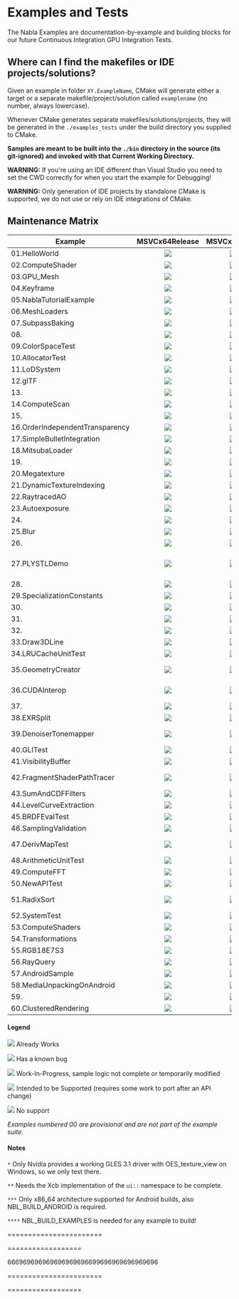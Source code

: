 # Examples and Tests

The Nabla Examples are documentation-by-example and building blocks for our future Continuous Integration GPU Integration Tests.

## Where can I find the makefiles or IDE projects/solutions?

Given an example in folder `XY.ExampleName`, CMake will generate either a target or a separate makefile/project/solution called `examplename` (no number, always lowercase).

Whenever CMake generates separate makefiles/solutions/projects, they will be generated in the `./examples_tests` under the build directory you supplied to CMake.

**Samples are meant to be built into the `./bin` directory in the source (its git-ignored) and invoked with that Current Working Directory.**

**WARNING:** If you're using an IDE different than Visual Studio you need to set the CWD correctly for when you start the example for Debugging!

**WARNING:** Only generation of IDE projects by standalone CMake is supported, we do not use or rely on IDE integrations of CMake.

## Maintenance Matrix

| Example                         |    MSVCx64Release    |    MSVCx64RWDI    |     MSVCx64Debug     |  Androidx86_64Release   |   Androidx86_64RWDI    |  Androidx86_64Debug   | Win32OpenGL | Win32OpenGLES* | Win32Vulkan | X11**OpenGL | X11**OpenGLES | X11**Vulkan | AndroidOpenGLES | AndroidVulkan |             RequiredCMakeOptions****              |
| ------------------------------- | :------------------: | :---------------: | :------------------: | :---------------------: | :--------------------: | :-------------------: | :---------: | :------------: | :---------: | :---------: | :-----------: | :---------: | :-------------: | :-----------: | :-----------------------------------------------: |
| 01.HelloWorld                   | ![][01_MSVC_Release] | ![][01_MSVC_RWDI] |  ![][01_MSVC_Debug]  | ![][01_Android_Release] |  ![][01_Android_RWDI]  | ![][01_Android_Debug] |   ![][Y]    |     ![][Y]     |   ![][Y]    |   ![][S]    |    ![][S]     |   ![][S]    |     ![][Y]      |    ![][S]     |                                                   |
| 02.ComputeShader                | ![][02_MSVC_Release] | ![][02_MSVC_RWDI] |  ![][02_MSVC_Debug]  | ![][02_Android_Release] |  ![][02_Android_RWDI]  | ![][02_Android_Debug] |   ![][Y]    |     ![][Y]     |   ![][Y]    |   ![][B]    |    ![][B]     |   ![][S]    |     ![][B]      |    ![][S]     |                                                   |
| 03.GPU_Mesh                     | ![][03_MSVC_Release] | ![][03_MSVC_RWDI] |  ![][03_MSVC_Debug]  | ![][03_Android_Release] |  ![][03_Android_RWDI]  | ![][03_Android_Debug] |   ![][W]    |     ![][W]     |   ![][W]    |   ![][W]    |    ![][W]     |   ![][W]    |     ![][W]      |    ![][W]     |                                                   |
| 04.Keyframe                     | ![][04_MSVC_Release] | ![][04_MSVC_RWDI] |  ![][04_MSVC_Debug]  | ![][04_Android_Release] |  ![][04_Android_RWDI]  | ![][04_Android_Debug] |   ![][S]    |     ![][S]     |   ![][S]    |   ![][S]    |    ![][S]     |   ![][S]    |     ![][S]      |    ![][S]     |                                                   |
| 05.NablaTutorialExample         | ![][05_MSVC_Release] | ![][05_MSVC_RWDI] |  ![][05_MSVC_Debug]  | ![][05_Android_Release] |  ![][05_Android_RWDI]  | ![][05_Android_Debug] |   ![][Y]    |     ![][Y]     |   ![][Y]    |   ![][S]    |    ![][S]     |   ![][S]    |     ![][S]      |    ![][S]     |                                                   |
| 06.MeshLoaders                  | ![][06_MSVC_Release] | ![][06_MSVC_RWDI] |  ![][06_MSVC_Debug]  | ![][06_Android_Release] |  ![][06_Android_RWDI]  | ![][06_Android_Debug] |   ![][Y]    |     ![][Y]     |   ![][Y]    |   ![][S]    |    ![][S]     |   ![][S]    |     ![][Y]      |    ![][Y]     |                                                   |
| 07.SubpassBaking                | ![][07_MSVC_Release] | ![][07_MSVC_RWDI] |  ![][07_MSVC_Debug]  | ![][07_Android_Release] |  ![][07_Android_RWDI]  | ![][07_Android_Debug] |   ![][Y]    |     ![][Y]     |   ![][Y]    |   ![][S]    |    ![][S]     |   ![][S]    |     ![][S]      |    ![][S]     |                                                   |
| 08.                             | ![][08_MSVC_Release] | ![][08_MSVC_RWDI] |  ![][08_MSVC_Debug]  | ![][08_Android_Release] |  ![][08_Android_RWDI]  | ![][08_Android_Debug] |   ![][NA]   |    ![][NA]     |   ![][NA]   |   ![][NA]   |    ![][NA]    |   ![][NA]   |     ![][NA]     |    ![][NA]    |                                                   |
| 09.ColorSpaceTest               | ![][09_MSVC_Release] | ![][09_MSVC_RWDI] |  ![][09_MSVC_Debug]  | ![][09_Android_Release] |  ![][09_Android_RWDI]  | ![][09_Android_Debug] |   ![][B]    |     ![][B]     |   ![][B]    |   ![][W]    |    ![][W]     |   ![][W]    |     ![][W]      |    ![][W]     |                                                   |
| 10.AllocatorTest                | ![][10_MSVC_Release] | ![][10_MSVC_RWDI] |  ![][10_MSVC_Debug]  | ![][10_Android_Release] |  ![][10_Android_RWDI]  | ![][10_Android_Debug] |   ![][Y]    |     ![][Y]     |   ![][Y]    |   ![][S]    |    ![][S]     |   ![][S]    |     ![][N]      |    ![][N]     |                                                   |
| 11.LoDSystem                    | ![][11_MSVC_Release] | ![][11_MSVC_RWDI] |  ![][11_MSVC_Debug]  | ![][11_Android_Release] |  ![][11_Android_RWDI]  | ![][11_Android_Debug] |   ![][Y]    |     ![][Y]     |   ![][B]    |   ![][S]    |    ![][N]     |   ![][S]    |     ![][N]      |    ![][S]     |                                                   |
| 12.glTF                         | ![][12_MSVC_Release] | ![][12_MSVC_RWDI] |  ![][12_MSVC_Debug]  | ![][12_Android_Release] |  ![][12_Android_RWDI]  | ![][12_Android_Debug] |   ![][W]    |     ![][N]     |   ![][W]    |   ![][W]    |    ![][N]     |   ![][W]    |     ![][N]      |    ![][W]     |             COMPILE_WITH_GLTF_LOADER              |
| 13.                             | ![][13_MSVC_Release] | ![][13_MSVC_RWDI] |  ![][13_MSVC_Debug]  | ![][13_Android_Release] |  ![][13_Android_RWDI]  | ![][13_Android_Debug] |   ![][NA]   |    ![][NA]     |   ![][NA]   |   ![][NA]   |    ![][NA]    |   ![][NA]   |     ![][NA]     |    ![][NA]    |                                                   |
| 14.ComputeScan                  | ![][14_MSVC_Release] | ![][14_MSVC_RWDI] |  ![][14_MSVC_Debug]  | ![][14_Android_Release] |  ![][14_Android_RWDI]  | ![][14_Android_Debug] |   ![][Y]    |     ![][Y]     |   ![][B]    |   ![][S]    |    ![][S]     |   ![][S]    |     ![][S]      |    ![][S]     |                                                   |
| 15.                             | ![][15_MSVC_Release] | ![][15_MSVC_RWDI] |  ![][15_MSVC_Debug]  | ![][15_Android_Release] |  ![][15_Android_RWDI]  | ![][15_Android_Debug] |   ![][NA]   |    ![][NA]     |   ![][NA]   |   ![][NA]   |    ![][NA]    |   ![][NA]   |     ![][NA]     |    ![][NA]    |                                                   |
| 16.OrderIndependentTransparency | ![][16_MSVC_Release] | ![][16_MSVC_RWDI] |  ![][16_MSVC_Debug]  | ![][16_Android_Release] |  ![][16_Android_RWDI]  | ![][16_Android_Debug] |   ![][B]    |     ![][B]     |   ![][B]    |   ![][S]    |    ![][S]     |   ![][S]    |     ![][S]      |    ![][S]     |                                                   |
| 17.SimpleBulletIntegration      | ![][17_MSVC_Release] | ![][17_MSVC_RWDI] |  ![][17_MSVC_Debug]  | ![][17_Android_Release] |  ![][17_Android_RWDI]  | ![][17_Android_Debug] |   ![][B]    |     ![][N]     |   ![][B]    |   ![][S]    |    ![][N]     |   ![][S]    |     ![][N]      |    ![][N]     |                   BUILD_BULLET                    |
| 18.MitsubaLoader                | ![][18_MSVC_Release] | ![][18_MSVC_RWDI] |  ![][18_MSVC_Debug]  | ![][18_Android_Release] |  ![][18_Android_RWDI]  | ![][18_Android_Debug] |   ![][S]    |     ![][N]     |   ![][S]    |   ![][S]    |    ![][N]     |   ![][S]    |     ![][N]      |    ![][N]     |               BUILD_MITSUBA_LOADER                |
| 19.                             | ![][19_MSVC_Release] | ![][19_MSVC_RWDI] |  ![][19_MSVC_Debug]  | ![][19_Android_Release] |  ![][19_Android_RWDI]  | ![][19_Android_Debug] |   ![][NA]   |    ![][NA]     |   ![][NA]   |   ![][NA]   |    ![][NA]    |   ![][NA]   |     ![][NA]     |    ![][NA]    |                                                   |
| 20.Megatexture                  | ![][20_MSVC_Release] | ![][20_MSVC_RWDI] |  ![][20_MSVC_Debug]  | ![][20_Android_Release] |  ![][20_Android_RWDI]  | ![][20_Android_Debug] |   ![][W]    |     ![][W]     |   ![][W]    |   ![][S]    |    ![][S]     |   ![][S]    |     ![][N]      |    ![][S]     |                                                   |
| 21.DynamicTextureIndexing       | ![][21_MSVC_Release] | ![][21_MSVC_RWDI] |  ![][21_MSVC_Debug]  | ![][21_Android_Release] |  ![][21_Android_RWDI]  | ![][21_Android_Debug] |   ![][B]    |     ![][B]     |   ![][B]    |   ![][S]    |    ![][N]     |   ![][S]    |     ![][N]      |    ![][S]     |                                                   |
| 22.RaytracedAO                  | ![][22_MSVC_Release] | ![][22_MSVC_RWDI] |  ![][22_MSVC_Debug]  | ![][22_Android_Release] |  ![][22_Android_RWDI]  | ![][22_Android_Debug] |   ![][N]    |     ![][N]     |   ![][W]    |   ![][N]    |    ![][N]     |   ![][W]    |     ![][N]      |    ![][N]     |               BUILD_MITSUBA_LOADER                |
| 23.Autoexposure                 | ![][23_MSVC_Release] | ![][23_MSVC_RWDI] |  ![][23_MSVC_Debug]  | ![][23_Android_Release] |  ![][23_Android_RWDI]  | ![][23_Android_Debug] |   ![][Y]    |     ![][Y]     |   ![][Y]    |   ![][S]    |    ![][S]     |   ![][S]    |     ![][N]      |    ![][S]     |                                                   |
| 24.                             | ![][24_MSVC_Release] | ![][24_MSVC_RWDI] |  ![][24_MSVC_Debug]  | ![][24_Android_Release] |  ![][24_Android_RWDI]  | ![][24_Android_Debug] |   ![][NA]   |    ![][NA]     |   ![][NA]   |   ![][NA]   |    ![][NA]    |   ![][NA]   |     ![][NA]     |    ![][NA]    |                                                   |
| 25.Blur                         | ![][25_MSVC_Release] | ![][25_MSVC_RWDI] |  ![][25_MSVC_Debug]  | ![][25_Android_Release] |  ![][25_Android_RWDI]  | ![][25_Android_Debug] |   ![][S]    |     ![][N]     |   ![][S]    |   ![][S]    |    ![][N]     |   ![][S]    |     ![][N]      |    ![][S]     |                                                   |
| 26.                             | ![][26_MSVC_Release] | ![][26_MSVC_RWDI] |  ![][26_MSVC_Debug]  | ![][26_Android_Release] |  ![][26_Android_RWDI]  | ![][26_Android_Debug] |   ![][NA]   |    ![][NA]     |   ![][NA]   |   ![][NA]   |    ![][NA]    |   ![][NA]   |     ![][NA]     |    ![][NA]    |                                                   |
| 27.PLYSTLDemo                   | ![][27_MSVC_Release] | ![][27_MSVC_RWDI] |  ![][27_MSVC_Debug]  | ![][27_Android_Release] |  ![][27_Android_RWDI]  | ![][27_Android_Debug] |   ![][Y]    |     ![][Y]     |   ![][B]    |   ![][S]    |    ![][S]     |   ![][S]    |     ![][N]      |    ![][N]     | COMPILE_WITH_STL_LOADER & COMPILE_WITH_PLY_LOADER |
| 28.                             | ![][28_MSVC_Release] | ![][28_MSVC_RWDI] |  ![][28_MSVC_Debug]  | ![][28_Android_Release] |  ![][28_Android_RWDI]  | ![][28_Android_Debug] |   ![][NA]   |    ![][NA]     |   ![][NA]   |   ![][NA]   |    ![][NA]    |   ![][NA]   |     ![][NA]     |    ![][NA]    |                                                   |
| 29.SpecializationConstants      | ![][29_MSVC_Release] | ![][29_MSVC_RWDI] |  ![][29_MSVC_Debug]  | ![][29_Android_Release] |  ![][29_Android_RWDI]  | ![][29_Android_Debug] |   ![][B]    |     ![][B]     |   ![][B]    |   ![][S]    |    ![][S]     |   ![][S]    |     ![][N]      |    ![][S]     |                                                   |
| 30.                             | ![][30_MSVC_Release] | ![][30_MSVC_RWDI] |  ![][30_MSVC_Debug]  | ![][30_Android_Release] |  ![][30_Android_RWDI]  | ![][30_Android_Debug] |   ![][NA]   |    ![][NA]     |   ![][NA]   |   ![][NA]   |    ![][NA]    |   ![][NA]   |     ![][NA]     |    ![][NA]    |                                                   |
| 31.                             | ![][31_MSVC_Release] | ![][31_MSVC_RWDI] |  ![][31_MSVC_Debug]  | ![][31_Android_Release] |  ![][31_Android_RWDI]  | ![][31_Android_Debug] |   ![][NA]   |    ![][NA]     |   ![][NA]   |   ![][NA]   |    ![][NA]    |   ![][NA]   |     ![][NA]     |    ![][NA]    |                                                   |
| 32.                             | ![][32_MSVC_Release] | ![][32_MSVC_RWDI] |  ![][32_MSVC_Debug]  | ![][32_Android_Release] |  ![][32_Android_RWDI]  | ![][32_Android_Debug] |   ![][NA]   |    ![][NA]     |   ![][NA]   |   ![][NA]   |    ![][NA]    |   ![][NA]   |     ![][NA]     |    ![][NA]    |                                                   |
| 33.Draw3DLine                   | ![][33_MSVC_Release] | ![][33_MSVC_RWDI] |  ![][33_MSVC_Debug]  | ![][33_Android_Release] |  ![][33_Android_RWDI]  | ![][33_Android_Debug] |   ![][Y]    |     ![][Y]     |   ![][Y]    |   ![][S]    |    ![][S]     |   ![][S]    |     ![][S]      |    ![][S]     |                                                   |
| 34.LRUCacheUnitTest             | ![][34_MSVC_Release] | ![][34_MSVC_RWDI] |  ![][34_MSVC_Debug]  | ![][34_Android_Release] |  ![][34_Android_RWDI]  | ![][34_Android_Debug] |   ![][Y]    |     ![][Y]     |   ![][Y]    |   ![][Y]    |    ![][Y]     |   ![][Y]    |     ![][N]      |    ![][N]     |                                                   |
| 35.GeometryCreator              | ![][35_MSVC_Release] | ![][35_MSVC_RWDI] | ![][3504_MSVC_Debug] | ![][35_Android_Release] |  ![][35_Android_RWDI]  | ![][35_Android_Debug] |   ![][Y]    |     ![][Y]     |   ![][Y]    |   ![][S]    |    ![][S]     |   ![][S]    |     ![][N]      |    ![][S]     |                                                   |
| 36.CUDAInterop                  | ![][36_MSVC_Release] | ![][36_MSVC_RWDI] | ![][3604_MSVC_Debug] | ![][36_Android_Release] |  ![][36_Android_RWDI]  | ![][36_Android_Debug] |   ![][N]    |     ![][N]     |   ![][W]    |   ![][N]    |    ![][N]     |   ![][W]    |     ![][N]      |    ![][N]     |                 COMPILE_WITH_CUDA                 |
| 37.                             | ![][37_MSVC_Release] | ![][37_MSVC_RWDI] |  ![][37_MSVC_Debug]  | ![][37_Android_Release] |  ![][37_Android_RWDI]  | ![][37_Android_Debug] |   ![][NA]   |    ![][NA]     |   ![][NA]   |   ![][NA]   |    ![][NA]    |   ![][NA]   |     ![][NA]     |    ![][NA]    |                                                   |
| 38.EXRSplit                     | ![][38_MSVC_Release] | ![][38_MSVC_RWDI] |  ![][38_MSVC_Debug]  | ![][38_Android_Release] |  ![][38_Android_RWDI]  | ![][38_Android_Debug] |   ![][S]    |     ![][S]     |   ![][S]    |   ![][S]    |    ![][S]     |   ![][S]    |     ![][N]      |    ![][N]     |                                                   |
| 39.DenoiserTonemapper           | ![][39_MSVC_Release] | ![][39_MSVC_RWDI] |  ![][39_MSVC_Debug]  | ![][39_Android_Release] |  ![][39_Android_RWDI]  | ![][39_Android_Debug] |   ![][N]    |     ![][N]     |   ![][W]    |   ![][N]    |    ![][N]     |   ![][W]    |     ![][N]      |    ![][N]     |      COMPILE_WITH_CUDA & COMPILE_WITH_OPTIX       |
| 40.GLITest                      | ![][40_MSVC_Release] | ![][40_MSVC_RWDI] |  ![][40_MSVC_Debug]  | ![][40_Android_Release] |  ![][40_Android_RWDI]  | ![][40_Android_Debug] |   ![][S]    |     ![][S]     |   ![][S]    |   ![][S]    |    ![][S]     |   ![][S]    |     ![][N]      |    ![][S]     |              COMPILE_WITH_GLI_LOADER              |
| 41.VisibilityBuffer             | ![][41_MSVC_Release] | ![][41_MSVC_RWDI] |  ![][41_MSVC_Debug]  | ![][41_Android_Release] |  ![][41_Android_RWDI]  | ![][41_Android_Debug] |   ![][S]    |     ![][S]     |   ![][S]    |   ![][S]    |    ![][S]     |   ![][S]    |     ![][N]      |    ![][N]     |                                                   |
| 42.FragmentShaderPathTracer     | ![][42_MSVC_Release] | ![][42_MSVC_RWDI] |  ![][42_MSVC_Debug]  | ![][42_Android_Release] | ![][4204_Android_RWDI] | ![][42_Android_Debug] |   ![][B]    |     ![][B]     |   ![][Y]    |   ![][S]    |    ![][S]     |   ![][S]    |     ![][S]      |    ![][S]     |                                                   |
| 43.SumAndCDFFilters             | ![][43_MSVC_Release] | ![][43_MSVC_RWDI] |  ![][43_MSVC_Debug]  | ![][43_Android_Release] |  ![][43_Android_RWDI]  | ![][43_Android_Debug] |   ![][Y]    |     ![][Y]     |   ![][Y]    |   ![][S]    |    ![][N]     |   ![][S]    |     ![][N]      |    ![][N]     |                                                   |
| 44.LevelCurveExtraction         | ![][44_MSVC_Release] | ![][44_MSVC_RWDI] |  ![][44_MSVC_Debug]  | ![][44_Android_Release] |  ![][44_Android_RWDI]  | ![][44_Android_Debug] |   ![][S]    |     ![][N]     |   ![][S]    |   ![][S]    |    ![][N]     |   ![][S]    |     ![][N]      |    ![][N]     |                                                   |
| 45.BRDFEvalTest                 | ![][45_MSVC_Release] | ![][45_MSVC_RWDI] |  ![][45_MSVC_Debug]  | ![][45_Android_Release] |  ![][45_Android_RWDI]  | ![][45_Android_Debug] |   ![][S]    |     ![][S]     |   ![][S]    |   ![][S]    |    ![][S]     |   ![][S]    |     ![][N]      |    ![][S]     |                                                   |
| 46.SamplingValidation           | ![][46_MSVC_Release] | ![][46_MSVC_RWDI] |  ![][46_MSVC_Debug]  | ![][46_Android_Release] |  ![][46_Android_RWDI]  | ![][46_Android_Debug] |   ![][S]    |     ![][S]     |   ![][S]    |   ![][S]    |    ![][S]     |   ![][S]    |     ![][N]      |    ![][S]     |                                                   |
| 47.DerivMapTest                 | ![][47_MSVC_Release] | ![][47_MSVC_RWDI] | ![][4704_MSVC_Debug] | ![][47_Android_Release] |  ![][47_Android_RWDI]  | ![][47_Android_Debug] |   ![][Y]    |     ![][Y]     |   ![][B]    |   ![][S]    |    ![][N]     |   ![][S]    |     ![][N]      |    ![][N]     |                                                   |
| 48.ArithmeticUnitTest           | ![][48_MSVC_Release] | ![][48_MSVC_RWDI] |  ![][48_MSVC_Debug]  | ![][48_Android_Release] |  ![][48_Android_RWDI]  | ![][48_Android_Debug] |   ![][Y]    |     ![][B]     |   ![][B]    |   ![][S]    |    ![][S]     |   ![][S]    |     ![][N]      |    ![][S]     |                                                   |
| 49.ComputeFFT                   | ![][49_MSVC_Release] | ![][49_MSVC_RWDI] |  ![][49_MSVC_Debug]  | ![][49_Android_Release] |  ![][49_Android_RWDI]  | ![][49_Android_Debug] |   ![][S]    |     ![][N]     |   ![][S]    |   ![][S]    |    ![][N]     |   ![][S]    |     ![][N]      |    ![][N]     |                                                   |
| 50.NewAPITest                   | ![][50_MSVC_Release] | ![][50_MSVC_RWDI] |  ![][50_MSVC_Debug]  | ![][50_Android_Release] |  ![][50_Android_RWDI]  | ![][50_Android_Debug] |   ![][W]    |     ![][W]     |   ![][W]    |   ![][W]    |    ![][W]     |   ![][W]    |     ![][W]      |    ![][W]     |                                                   |
| 51.RadixSort                    | ![][51_MSVC_Release] | ![][51_MSVC_RWDI] |  ![][51_MSVC_Debug]  | ![][51_Android_Release] | ![][5104_Android_RWDI] | ![][51_Android_Debug] |   ![][W]    |     ![][N]     |   ![][W]    |   ![][W]    |    ![][N]     |   ![][W]    |     ![][N]      |    ![][W]     |                                                   |
| 52.SystemTest                   | ![][52_MSVC_Release] | ![][52_MSVC_RWDI] |  ![][52_MSVC_Debug]  | ![][52_Android_Release] |  ![][52_Android_RWDI]  | ![][52_Android_Debug] |   ![][Y]    |     ![][Y]     |   ![][Y]    |   ![][S]    |    ![][S]     |   ![][S]    |     ![][S]      |    ![][S]     |                                                   |
| 53.ComputeShaders               | ![][53_MSVC_Release] | ![][53_MSVC_RWDI] |  ![][53_MSVC_Debug]  | ![][53_Android_Release] |  ![][53_Android_RWDI]  | ![][53_Android_Debug] |   ![][B]    |     ![][B]     |   ![][B]    |   ![][S]    |    ![][N]     |   ![][S]    |     ![][N]      |    ![][S]     |                                                   |
| 54.Transformations              | ![][54_MSVC_Release] | ![][54_MSVC_RWDI] |  ![][54_MSVC_Debug]  | ![][54_Android_Release] |  ![][54_Android_RWDI]  | ![][54_Android_Debug] |   ![][Y]    |     ![][Y]     |   ![][B]    |   ![][S]    |    ![][S]     |   ![][S]    |     ![][S]      |    ![][S]     |                                                   |
| 55.RGB18E7S3                    | ![][55_MSVC_Release] | ![][55_MSVC_RWDI] |  ![][55_MSVC_Debug]  | ![][55_Android_Release] |  ![][55_Android_RWDI]  | ![][55_Android_Debug] |   ![][Y]    |     ![][Y]     |   ![][Y]    |   ![][S]    |    ![][S]     |   ![][S]    |     ![][N]      |    ![][N]     |                                                   |
| 56.RayQuery                     | ![][56_MSVC_Release] | ![][56_MSVC_RWDI] |  ![][56_MSVC_Debug]  | ![][56_Android_Release] |  ![][56_Android_RWDI]  | ![][56_Android_Debug] |   ![][N]    |     ![][N]     |   ![][Y]    |   ![][N]    |    ![][N]     |   ![][S]    |     ![][N]      |    ![][S]     |                                                   |
| 57.AndroidSample                | ![][57_MSVC_Release] | ![][57_MSVC_RWDI] |  ![][57_MSVC_Debug]  | ![][57_Android_Release] |  ![][57_Android_RWDI]  | ![][57_Android_Debug] |   ![][N]    |     ![][N]     |   ![][N]    |   ![][N]    |    ![][N]     |   ![][N]    |     ![][S]      |    ![][S]     |                                                   |
| 58.MediaUnpackingOnAndroid      | ![][58_MSVC_Release] | ![][58_MSVC_RWDI] |  ![][58_MSVC_Debug]  | ![][58_Android_Release] |  ![][58_Android_RWDI]  | ![][58_Android_Debug] |   ![][N]    |     ![][N]     |   ![][N]    |   ![][N]    |    ![][N]     |   ![][N]    |     ![][Y]      |    ![][Y]     |                                                   |
| 59.                             | ![][59_MSVC_Release] | ![][59_MSVC_RWDI] |  ![][59_MSVC_Debug]  | ![][59_Android_Release] |  ![][59_Android_RWDI]  | ![][59_Android_Debug] |   ![][NA]   |    ![][NA]     |   ![][NA]   |   ![][NA]   |    ![][NA]    |   ![][NA]   |     ![][NA]     |    ![][NA]    |                                                   |
| 60.ClusteredRendering           | ![][60_MSVC_Release] | ![][60_MSVC_RWDI] |  ![][60_MSVC_Debug]  | ![][60_Android_Release] |  ![][60_Android_RWDI]  | ![][60_Android_Debug] |   ![][W]    |     ![][N]     |   ![][W]    |   ![][W]    |    ![][N]     |   ![][W]    |     ![][N]      |    ![][N]     |                                                   |

#### Legend

![][Y] Already Works

![][B] Has a known bug

![][W] Work-In-Progress, sample logic not complete or temporarily modified

![][S] Intended to be Supported (requires some work to port after an API change)

![][N] No support

_Examples numbered 00 are provisional and are not part of the example suite._

#### Notes

`*` Only Nvidia provides a working GLES 3.1 driver with OES_texture_view on Windows, so we only test there.

`**` Needs the Xcb implementation of the `ui::` namespace to be complete.

`***` Only x86_64 architecture supported for Android builds, also NBL_BUILD_ANDROID is required.

`****` NBL_BUILD_EXAMPLES is needed for any example to build!

[01_MSVC_Release]: https://ci.devsh.eu/buildStatus/icon?job=BuildExamples%2FDEVSH_CONFIGURATIONS%3DRelease%2CDEVSH_EXAMPLES%3Dhelloworld%2CDEVSH_NODES%3Dpredator15%2CDEVSH_OS%3DWindows
[02_MSVC_Release]: https://ci.devsh.eu/buildStatus/icon?job=BuildExamples%2FDEVSH_CONFIGURATIONS%3DRelease%2CDEVSH_EXAMPLES%3Dcomputeshader%2CDEVSH_NODES%3Dpredator15%2CDEVSH_OS%3DWindows
[03_MSVC_Release]: https://ci.devsh.eu/buildStatus/icon?job=BuildExamples%2FDEVSH_CONFIGURATIONS%3DRelease%2CDEVSH_EXAMPLES%3Dgpu_mesh%2CDEVSH_NODES%3Dpredator15%2CDEVSH_OS%3DWindows
[04_MSVC_Release]: https://ci.devsh.eu/buildStatus/icon?job=BuildExamples%2FDEVSH_CONFIGURATIONS%3DRelease%2CDEVSH_EXAMPLES%3Dkeyframe%2CDEVSH_NODES%3Dpredator15%2CDEVSH_OS%3DWindows
[05_MSVC_Release]: https://ci.devsh.eu/buildStatus/icon?job=BuildExamples%2FDEVSH_CONFIGURATIONS%3DRelease%2CDEVSH_EXAMPLES%3Dnablatutorialexample%2CDEVSH_NODES%3Dpredator15%2CDEVSH_OS%3DWindows
[06_MSVC_Release]: https://ci.devsh.eu/buildStatus/icon?job=BuildExamples%2FDEVSH_CONFIGURATIONS%3DRelease%2CDEVSH_EXAMPLES%3Dmeshloaders%2CDEVSH_NODES%3Dpredator15%2CDEVSH_OS%3DWindows
[07_MSVC_Release]: https://ci.devsh.eu/buildStatus/icon?job=BuildExamples%2FDEVSH_CONFIGURATIONS%3DRelease%2CDEVSH_EXAMPLES%3Dsubpassbaking%2CDEVSH_NODES%3Dpredator15%2CDEVSH_OS%3DWindows
[08_MSVC_Release]: https://img.shields.io/badge/free%20slot-n%2Fa-red
[09_MSVC_Release]: https://ci.devsh.eu/buildStatus/icon?job=BuildExamples%2FDEVSH_CONFIGURATIONS%3DRelease%2CDEVSH_EXAMPLES%3Dcolorspacetest%2CDEVSH_NODES%3Dpredator15%2CDEVSH_OS%3DWindows
[10_MSVC_Release]: https://ci.devsh.eu/buildStatus/icon?job=BuildExamples%2FDEVSH_CONFIGURATIONS%3DRelease%2CDEVSH_EXAMPLES%3Dallocatortest%2CDEVSH_NODES%3Dpredator15%2CDEVSH_OS%3DWindows
[11_MSVC_Release]: https://ci.devsh.eu/buildStatus/icon?job=BuildExamples%2FDEVSH_CONFIGURATIONS%3DRelease%2CDEVSH_EXAMPLES%3Dlodsystem%2CDEVSH_NODES%3Dpredator15%2CDEVSH_OS%3DWindows
[12_MSVC_Release]: https://ci.devsh.eu/buildStatus/icon?job=BuildExamples%2FDEVSH_CONFIGURATIONS%3DRelease%2CDEVSH_EXAMPLES%3Dgltf%2CDEVSH_NODES%3Dpredator15%2CDEVSH_OS%3DWindows
[13_MSVC_Release]: https://img.shields.io/badge/free%20slot-n%2Fa-red
[14_MSVC_Release]: https://ci.devsh.eu/buildStatus/icon?job=BuildExamples%2FDEVSH_CONFIGURATIONS%3DRelease%2CDEVSH_EXAMPLES%3Dcomputescan%2CDEVSH_NODES%3Dpredator15%2CDEVSH_OS%3DWindows
[15_MSVC_Release]: https://img.shields.io/badge/free%20slot-n%2Fa-red
[16_MSVC_Release]: https://ci.devsh.eu/buildStatus/icon?job=BuildExamples%2FDEVSH_CONFIGURATIONS%3DRelease%2CDEVSH_EXAMPLES%3Dorderindependenttransparency%2CDEVSH_NODES%3Dpredator15%2CDEVSH_OS%3DWindows
[17_MSVC_Release]: https://ci.devsh.eu/buildStatus/icon?job=BuildExamples%2FDEVSH_CONFIGURATIONS%3DRelease%2CDEVSH_EXAMPLES%3Dsimplebulletintegration%2CDEVSH_NODES%3Dpredator15%2CDEVSH_OS%3DWindows
[18_MSVC_Release]: https://ci.devsh.eu/buildStatus/icon?job=BuildExamples%2FDEVSH_CONFIGURATIONS%3DRelease%2CDEVSH_EXAMPLES%3Dmitsubaloader%2CDEVSH_NODES%3Dpredator15%2CDEVSH_OS%3DWindows
[19_MSVC_Release]: https://img.shields.io/badge/free%20slot-n%2Fa-red
[20_MSVC_Release]: https://ci.devsh.eu/buildStatus/icon?job=BuildExamples%2FDEVSH_CONFIGURATIONS%3DRelease%2CDEVSH_EXAMPLES%3Dmegatexture%2CDEVSH_NODES%3Dpredator15%2CDEVSH_OS%3DWindows
[21_MSVC_Release]: https://ci.devsh.eu/buildStatus/icon?job=BuildExamples%2FDEVSH_CONFIGURATIONS%3DRelease%2CDEVSH_EXAMPLES%3Ddynamictextureindexing%2CDEVSH_NODES%3Dpredator15%2CDEVSH_OS%3DWindows
[22_MSVC_Release]: https://ci.devsh.eu/buildStatus/icon?job=BuildExamples%2FDEVSH_CONFIGURATIONS%3DRelease%2CDEVSH_EXAMPLES%3Draytracedao%2CDEVSH_NODES%3Dpredator15%2CDEVSH_OS%3DWindows
[23_MSVC_Release]: https://ci.devsh.eu/buildStatus/icon?job=BuildExamples%2FDEVSH_CONFIGURATIONS%3DRelease%2CDEVSH_EXAMPLES%3Dautoexposure%2CDEVSH_NODES%3Dpredator15%2CDEVSH_OS%3DWindows
[24_MSVC_Release]: https://img.shields.io/badge/free%20slot-n%2Fa-red
[25_MSVC_Release]: https://ci.devsh.eu/buildStatus/icon?job=BuildExamples%2FDEVSH_CONFIGURATIONS%3DRelease%2CDEVSH_EXAMPLES%3Dblur%2CDEVSH_NODES%3Dpredator15%2CDEVSH_OS%3DWindows
[26_MSVC_Release]: https://img.shields.io/badge/free%20slot-n%2Fa-red
[27_MSVC_Release]: https://ci.devsh.eu/buildStatus/icon?job=BuildExamples%2FDEVSH_CONFIGURATIONS%3DRelease%2CDEVSH_EXAMPLES%3Dplystldemo%2CDEVSH_NODES%3Dpredator15%2CDEVSH_OS%3DWindows
[28_MSVC_Release]: https://img.shields.io/badge/free%20slot-n%2Fa-red
[29_MSVC_Release]: https://ci.devsh.eu/buildStatus/icon?job=BuildExamples%2FDEVSH_CONFIGURATIONS%3DRelease%2CDEVSH_EXAMPLES%3Dplystldemo%2CDEVSH_NODES%3Dpredator15%2CDEVSH_OS%3DWindows
[30_MSVC_Release]: https://img.shields.io/badge/free%20slot-n%2Fa-red
[31_MSVC_Release]: https://img.shields.io/badge/free%20slot-n%2Fa-red
[32_MSVC_Release]: https://img.shields.io/badge/free%20slot-n%2Fa-red
[33_MSVC_Release]: https://ci.devsh.eu/buildStatus/icon?job=BuildExamples%2FDEVSH_CONFIGURATIONS%3DRelease%2CDEVSH_EXAMPLES%3Ddraw3dline%2CDEVSH_NODES%3Dpredator15%2CDEVSH_OS%3DWindows
[34_MSVC_Release]: https://ci.devsh.eu/buildStatus/icon?job=BuildExamples%2FDEVSH_CONFIGURATIONS%3DRelease%2CDEVSH_EXAMPLES%3Dlrucacheunittest%2CDEVSH_NODES%3Dpredator15%2CDEVSH_OS%3DWindows
[35_MSVC_Release]: https://ci.devsh.eu/buildStatus/icon?job=BuildExamples%2FDEVSH_CONFIGURATIONS%3DRelease%2CDEVSH_EXAMPLES%3Dgeometrycreator%2CDEVSH_NODES%3Dpredator15%2CDEVSH_OS%3DWindows
[36_MSVC_Release]: https://ci.devsh.eu/buildStatus/icon?job=BuildExamples%2FDEVSH_CONFIGURATIONS%3DRelease%2CDEVSH_EXAMPLES%3Dcudainterop%2CDEVSH_NODES%3Dpredator15%2CDEVSH_OS%3DWindows
[37_MSVC_Release]: https://img.shields.io/badge/free%20slot-n%2Fa-red
[38_MSVC_Release]: https://ci.devsh.eu/buildStatus/icon?job=BuildExamples%2FDEVSH_CONFIGURATIONS%3DRelease%2CDEVSH_EXAMPLES%3Dexrsplit%2CDEVSH_NODES%3Dpredator15%2CDEVSH_OS%3DWindows
[39_MSVC_Release]: https://ci.devsh.eu/buildStatus/icon?job=BuildExamples%2FDEVSH_CONFIGURATIONS%3DRelease%2CDEVSH_EXAMPLES%3Ddenoisertonemapper%2CDEVSH_NODES%3Dpredator15%2CDEVSH_OS%3DWindows
[40_MSVC_Release]: https://ci.devsh.eu/buildStatus/icon?job=BuildExamples%2FDEVSH_CONFIGURATIONS%3DRelease%2CDEVSH_EXAMPLES%3Dglitest%2CDEVSH_NODES%3Dpredator15%2CDEVSH_OS%3DWindows
[41_MSVC_Release]: https://ci.devsh.eu/buildStatus/icon?job=BuildExamples%2FDEVSH_CONFIGURATIONS%3DRelease%2CDEVSH_EXAMPLES%3Dvisibilitybuffer%2CDEVSH_NODES%3Dpredator15%2CDEVSH_OS%3DWindows
[42_MSVC_Release]: https://ci.devsh.eu/buildStatus/icon?job=BuildExamples%2FDEVSH_CONFIGURATIONS%3DRelease%2CDEVSH_EXAMPLES%3Dfragmentshaderpathtracer%2CDEVSH_NODES%3Dpredator15%2CDEVSH_OS%3DWindows
[43_MSVC_Release]: https://ci.devsh.eu/buildStatus/icon?job=BuildExamples%2FDEVSH_CONFIGURATIONS%3DRelease%2CDEVSH_EXAMPLES%3Dsumandcdffilters%2CDEVSH_NODES%3Dpredator15%2CDEVSH_OS%3DWindows
[44_MSVC_Release]: https://ci.devsh.eu/buildStatus/icon?job=BuildExamples%2FDEVSH_CONFIGURATIONS%3DRelease%2CDEVSH_EXAMPLES%3Dlevelcurveextraction%2CDEVSH_NODES%3Dpredator15%2CDEVSH_OS%3DWindows
[45_MSVC_Release]: https://ci.devsh.eu/buildStatus/icon?job=BuildExamples%2FDEVSH_CONFIGURATIONS%3DRelease%2CDEVSH_EXAMPLES%3Dbrdfevaltest%2CDEVSH_NODES%3Dpredator15%2CDEVSH_OS%3DWindows
[46_MSVC_Release]: https://ci.devsh.eu/buildStatus/icon?job=BuildExamples%2FDEVSH_CONFIGURATIONS%3DRelease%2CDEVSH_EXAMPLES%3Dsamplingvalidation%2CDEVSH_NODES%3Dpredator15%2CDEVSH_OS%3DWindows
[47_MSVC_Release]: https://ci.devsh.eu/buildStatus/icon?job=BuildExamples%2FDEVSH_CONFIGURATIONS%3DRelease%2CDEVSH_EXAMPLES%3Dderivmaptest%2CDEVSH_NODES%3Dpredator15%2CDEVSH_OS%3DWindows
[48_MSVC_Release]: https://ci.devsh.eu/buildStatus/icon?job=BuildExamples%2FDEVSH_CONFIGURATIONS%3DRelease%2CDEVSH_EXAMPLES%3Darithmeticunittest%2CDEVSH_NODES%3Dpredator15%2CDEVSH_OS%3DWindows
[49_MSVC_Release]: https://ci.devsh.eu/buildStatus/icon?job=BuildExamples%2FDEVSH_CONFIGURATIONS%3DRelease%2CDEVSH_EXAMPLES%3Dcomputefft%2CDEVSH_NODES%3Dpredator15%2CDEVSH_OS%3DWindows
[50_MSVC_Release]: https://ci.devsh.eu/buildStatus/icon?job=BuildExamples%2FDEVSH_CONFIGURATIONS%3DRelease%2CDEVSH_EXAMPLES%3Dnewapitest%2CDEVSH_NODES%3Dpredator15%2CDEVSH_OS%3DWindows
[51_MSVC_Release]: https://ci.devsh.eu/buildStatus/icon?job=BuildExamples%2FDEVSH_CONFIGURATIONS%3DRelease%2CDEVSH_EXAMPLES%3Dradixsort%2CDEVSH_NODES%3Dpredator15%2CDEVSH_OS%3DWindows
[52_MSVC_Release]: https://ci.devsh.eu/buildStatus/icon?job=BuildExamples%2FDEVSH_CONFIGURATIONS%3DRelease%2CDEVSH_EXAMPLES%3Dsystemtest%2CDEVSH_NODES%3Dpredator15%2CDEVSH_OS%3DWindows
[53_MSVC_Release]: https://ci.devsh.eu/buildStatus/icon?job=BuildExamples%2FDEVSH_CONFIGURATIONS%3DRelease%2CDEVSH_EXAMPLES%3Dcomputeshaders%2CDEVSH_NODES%3Dpredator15%2CDEVSH_OS%3DWindows
[54_MSVC_Release]: https://ci.devsh.eu/buildStatus/icon?job=BuildExamples%2FDEVSH_CONFIGURATIONS%3DRelease%2CDEVSH_EXAMPLES%3Dtransformations%2CDEVSH_NODES%3Dpredator15%2CDEVSH_OS%3DWindows
[55_MSVC_Release]: https://ci.devsh.eu/buildStatus/icon?job=BuildExamples%2FDEVSH_CONFIGURATIONS%3DRelease%2CDEVSH_EXAMPLES%3Drgb18e7s3%2CDEVSH_NODES%3Dpredator15%2CDEVSH_OS%3DWindows
[56_MSVC_Release]: https://ci.devsh.eu/buildStatus/icon?job=BuildExamples%2FDEVSH_CONFIGURATIONS%3DRelease%2CDEVSH_EXAMPLES%3Drayquery%2CDEVSH_NODES%3Dpredator15%2CDEVSH_OS%3DWindows
[57_MSVC_Release]: https://ci.devsh.eu/buildStatus/icon?job=BuildExamples%2FDEVSH_CONFIGURATIONS%3DRelease%2CDEVSH_EXAMPLES%3Dandroidsample%2CDEVSH_NODES%3Dpredator15%2CDEVSH_OS%3DWindows
[58_MSVC_Release]: https://ci.devsh.eu/buildStatus/icon?job=BuildExamples%2FDEVSH_CONFIGURATIONS%3DRelease%2CDEVSH_EXAMPLES%3Dmediaunpackingonandroid%2CDEVSH_NODES%3Dpredator15%2CDEVSH_OS%3DWindows
[59_MSVC_Release]: https://img.shields.io/badge/free%20slot-n%2Fa-red
[60_MSVC_Release]: https://ci.devsh.eu/buildStatus/icon?job=BuildExamples%2FDEVSH_CONFIGURATIONS%3DRelease%2CDEVSH_EXAMPLES%3Dclusteredrendering%2CDEVSH_NODES%3Dpredator15%2CDEVSH_OS%3DWindows



=======================



[01_MSVC_RWDI]: https://ci.devsh.eu/buildStatus/icon?job=BuildExamples%2FDEVSH_CONFIGURATIONS%3DRelWithDebInfo%2CDEVSH_EXAMPLES%3Dhelloworld%2CDEVSH_NODES%3Dpredator15%2CDEVSH_OS%3DWindows
[02_MSVC_RWDI]: https://ci.devsh.eu/buildStatus/icon?job=BuildExamples%2FDEVSH_CONFIGURATIONS%3DRelWithDebInfo%2CDEVSH_EXAMPLES%3Dcomputeshader%2CDEVSH_NODES%3Dpredator15%2CDEVSH_OS%3DWindows
[03_MSVC_RWDI]: https://ci.devsh.eu/buildStatus/icon?job=BuildExamples%2FDEVSH_CONFIGURATIONS%3DRelWithDebInfo%2CDEVSH_EXAMPLES%3Dgpu_mesh%2CDEVSH_NODES%3Dpredator15%2CDEVSH_OS%3DWindows
[04_MSVC_RWDI]: https://ci.devsh.eu/buildStatus/icon?job=BuildExamples%2FDEVSH_CONFIGURATIONS%3DRelWithDebInfo%2CDEVSH_EXAMPLES%3Dkeyframe%2CDEVSH_NODES%3Dpredator15%2CDEVSH_OS%3DWindows
[05_MSVC_RWDI]: https://ci.devsh.eu/buildStatus/icon?job=BuildExamples%2FDEVSH_CONFIGURATIONS%3DRelWithDebInfo%2CDEVSH_EXAMPLES%3Dnablatutorialexample%2CDEVSH_NODES%3Dpredator15%2CDEVSH_OS%3DWindows
[06_MSVC_RWDI]: https://ci.devsh.eu/buildStatus/icon?job=BuildExamples%2FDEVSH_CONFIGURATIONS%3DRelWithDebInfo%2CDEVSH_EXAMPLES%3Dmeshloaders%2CDEVSH_NODES%3Dpredator15%2CDEVSH_OS%3DWindows
[07_MSVC_RWDI]: https://ci.devsh.eu/buildStatus/icon?job=BuildExamples%2FDEVSH_CONFIGURATIONS%3DRelWithDebInfo%2CDEVSH_EXAMPLES%3Dsubpassbaking%2CDEVSH_NODES%3Dpredator15%2CDEVSH_OS%3DWindows
[08_MSVC_RWDI]: https://img.shields.io/badge/free%20slot-n%2Fa-red
[09_MSVC_RWDI]: https://ci.devsh.eu/buildStatus/icon?job=BuildExamples%2FDEVSH_CONFIGURATIONS%3DRelWithDebInfo%2CDEVSH_EXAMPLES%3Dcolorspacetest%2CDEVSH_NODES%3Dpredator15%2CDEVSH_OS%3DWindows
[10_MSVC_RWDI]: https://ci.devsh.eu/buildStatus/icon?job=BuildExamples%2FDEVSH_CONFIGURATIONS%3DRelWithDebInfo%2CDEVSH_EXAMPLES%3Dallocatortest%2CDEVSH_NODES%3Dpredator15%2CDEVSH_OS%3DWindows
[11_MSVC_RWDI]: https://ci.devsh.eu/buildStatus/icon?job=BuildExamples%2FDEVSH_CONFIGURATIONS%3DRelWithDebInfo%2CDEVSH_EXAMPLES%3Dlodsystem%2CDEVSH_NODES%3Dpredator15%2CDEVSH_OS%3DWindows
[12_MSVC_RWDI]: https://ci.devsh.eu/buildStatus/icon?job=BuildExamples%2FDEVSH_CONFIGURATIONS%3DRelWithDebInfo%2CDEVSH_EXAMPLES%3Dgltf%2CDEVSH_NODES%3Dpredator15%2CDEVSH_OS%3DWindows
[13_MSVC_RWDI]: https://img.shields.io/badge/free%20slot-n%2Fa-red
[14_MSVC_RWDI]: https://ci.devsh.eu/buildStatus/icon?job=BuildExamples%2FDEVSH_CONFIGURATIONS%3DRelWithDebInfo%2CDEVSH_EXAMPLES%3Dcomputescan%2CDEVSH_NODES%3Dpredator15%2CDEVSH_OS%3DWindows
[15_MSVC_RWDI]: https://img.shields.io/badge/free%20slot-n%2Fa-red
[16_MSVC_RWDI]: https://ci.devsh.eu/buildStatus/icon?job=BuildExamples%2FDEVSH_CONFIGURATIONS%3DRelWithDebInfo%2CDEVSH_EXAMPLES%3Dorderindependenttransparency%2CDEVSH_NODES%3Dpredator15%2CDEVSH_OS%3DWindows
[17_MSVC_RWDI]: https://ci.devsh.eu/buildStatus/icon?job=BuildExamples%2FDEVSH_CONFIGURATIONS%3DRelWithDebInfo%2CDEVSH_EXAMPLES%3Dsimplebulletintegration%2CDEVSH_NODES%3Dpredator15%2CDEVSH_OS%3DWindows
[18_MSVC_RWDI]: https://ci.devsh.eu/buildStatus/icon?job=BuildExamples%2FDEVSH_CONFIGURATIONS%3DRelWithDebInfo%2CDEVSH_EXAMPLES%3Dmitsubaloader%2CDEVSH_NODES%3Dpredator15%2CDEVSH_OS%3DWindows
[19_MSVC_RWDI]: https://img.shields.io/badge/free%20slot-n%2Fa-red
[20_MSVC_RWDI]: https://ci.devsh.eu/buildStatus/icon?job=BuildExamples%2FDEVSH_CONFIGURATIONS%3DRelWithDebInfo%2CDEVSH_EXAMPLES%3Dmegatexture%2CDEVSH_NODES%3Dpredator15%2CDEVSH_OS%3DWindows
[21_MSVC_RWDI]: https://ci.devsh.eu/buildStatus/icon?job=BuildExamples%2FDEVSH_CONFIGURATIONS%3DRelWithDebInfo%2CDEVSH_EXAMPLES%3Ddynamictextureindexing%2CDEVSH_NODES%3Dpredator15%2CDEVSH_OS%3DWindows
[22_MSVC_RWDI]: https://ci.devsh.eu/buildStatus/icon?job=BuildExamples%2FDEVSH_CONFIGURATIONS%3DRelWithDebInfo%2CDEVSH_EXAMPLES%3Draytracedao%2CDEVSH_NODES%3Dpredator15%2CDEVSH_OS%3DWindows
[23_MSVC_RWDI]: https://ci.devsh.eu/buildStatus/icon?job=BuildExamples%2FDEVSH_CONFIGURATIONS%3DRelWithDebInfo%2CDEVSH_EXAMPLES%3Dautoexposure%2CDEVSH_NODES%3Dpredator15%2CDEVSH_OS%3DWindows
[24_MSVC_RWDI]: https://img.shields.io/badge/free%20slot-n%2Fa-red
[25_MSVC_RWDI]: https://ci.devsh.eu/buildStatus/icon?job=BuildExamples%2FDEVSH_CONFIGURATIONS%3DRelWithDebInfo%2CDEVSH_EXAMPLES%3Dblur%2CDEVSH_NODES%3Dpredator15%2CDEVSH_OS%3DWindows
[26_MSVC_RWDI]: https://img.shields.io/badge/free%20slot-n%2Fa-red
[27_MSVC_RWDI]: https://ci.devsh.eu/buildStatus/icon?job=BuildExamples%2FDEVSH_CONFIGURATIONS%3DRelWithDebInfo%2CDEVSH_EXAMPLES%3Dplystldemo%2CDEVSH_NODES%3Dpredator15%2CDEVSH_OS%3DWindows
[28_MSVC_RWDI]: https://img.shields.io/badge/free%20slot-n%2Fa-red
[29_MSVC_RWDI]: https://ci.devsh.eu/buildStatus/icon?job=BuildExamples%2FDEVSH_CONFIGURATIONS%3DRelWithDebInfo%2CDEVSH_EXAMPLES%3Dspecializationconstants%2CDEVSH_NODES%3Dpredator15%2CDEVSH_OS%3DWindows
[30_MSVC_RWDI]: https://img.shields.io/badge/free%20slot-n%2Fa-red
[31_MSVC_RWDI]: https://img.shields.io/badge/free%20slot-n%2Fa-red
[32_MSVC_RWDI]: https://img.shields.io/badge/free%20slot-n%2Fa-red
[33_MSVC_RWDI]: https://ci.devsh.eu/buildStatus/icon?job=BuildExamples%2FDEVSH_CONFIGURATIONS%3DRelWithDebInfo%2CDEVSH_EXAMPLES%3Ddraw3dline%2CDEVSH_NODES%3Dpredator15%2CDEVSH_OS%3DWindows
[34_MSVC_RWDI]: https://ci.devsh.eu/buildStatus/icon?job=BuildExamples%2FDEVSH_CONFIGURATIONS%3DRelWithDebInfo%2CDEVSH_EXAMPLES%3Dlrucacheunittest%2CDEVSH_NODES%3Dpredator15%2CDEVSH_OS%3DWindows
[35_MSVC_RWDI]: https://ci.devsh.eu/buildStatus/icon?job=BuildExamples%2FDEVSH_CONFIGURATIONS%3DRelWithDebInfo%2CDEVSH_EXAMPLES%3Dgeometrycreator%2CDEVSH_NODES%3Dpredator15%2CDEVSH_OS%3DWindows
[36_MSVC_RWDI]: https://ci.devsh.eu/buildStatus/icon?job=BuildExamples%2FDEVSH_CONFIGURATIONS%3DRelWithDebInfo%2CDEVSH_EXAMPLES%3Dcudainterop%2CDEVSH_NODES%3Dpredator15%2CDEVSH_OS%3DWindows
[37_MSVC_RWDI]: https://img.shields.io/badge/free%20slot-n%2Fa-red
[38_MSVC_RWDI]: https://ci.devsh.eu/buildStatus/icon?job=BuildExamples%2FDEVSH_CONFIGURATIONS%3DRelWithDebInfo%2CDEVSH_EXAMPLES%3Dexrsplit%2CDEVSH_NODES%3Dpredator15%2CDEVSH_OS%3DWindows
[39_MSVC_RWDI]: https://ci.devsh.eu/buildStatus/icon?job=BuildExamples%2FDEVSH_CONFIGURATIONS%3DRelWithDebInfo%2CDEVSH_EXAMPLES%3Ddenoisertonemapper%2CDEVSH_NODES%3Dpredator15%2CDEVSH_OS%3DWindows
[40_MSVC_RWDI]: https://ci.devsh.eu/buildStatus/icon?job=BuildExamples%2FDEVSH_CONFIGURATIONS%3DRelWithDebInfo%2CDEVSH_EXAMPLES%3Dglitest%2CDEVSH_NODES%3Dpredator15%2CDEVSH_OS%3DWindows
[41_MSVC_RWDI]: https://ci.devsh.eu/buildStatus/icon?job=BuildExamples%2FDEVSH_CONFIGURATIONS%3DRelWithDebInfo%2CDEVSH_EXAMPLES%3Dvisibilitybuffer%2CDEVSH_NODES%3Dpredator15%2CDEVSH_OS%3DWindows
[42_MSVC_RWDI]: https://ci.devsh.eu/buildStatus/icon?job=BuildExamples%2FDEVSH_CONFIGURATIONS%3DRelWithDebInfo%2CDEVSH_EXAMPLES%3Dfragmentshaderpathtracer%2CDEVSH_NODES%3Dpredator15%2CDEVSH_OS%3DWindows
[43_MSVC_RWDI]: https://ci.devsh.eu/buildStatus/icon?job=BuildExamples%2FDEVSH_CONFIGURATIONS%3DRelWithDebInfo%2CDEVSH_EXAMPLES%3Dsumandcdffilters%2CDEVSH_NODES%3Dpredator15%2CDEVSH_OS%3DWindows
[44_MSVC_RWDI]: https://ci.devsh.eu/buildStatus/icon?job=BuildExamples%2FDEVSH_CONFIGURATIONS%3DRelWithDebInfo%2CDEVSH_EXAMPLES%3Dlevelcurveextraction%2CDEVSH_NODES%3Dpredator15%2CDEVSH_OS%3DWindows
[45_MSVC_RWDI]: https://ci.devsh.eu/buildStatus/icon?job=BuildExamples%2FDEVSH_CONFIGURATIONS%3DRelWithDebInfo%2CDEVSH_EXAMPLES%3Dbrdfevaltest%2CDEVSH_NODES%3Dpredator15%2CDEVSH_OS%3DWindows
[46_MSVC_RWDI]: https://ci.devsh.eu/buildStatus/icon?job=BuildExamples%2FDEVSH_CONFIGURATIONS%3DRelWithDebInfo%2CDEVSH_EXAMPLES%3Dsamplingvalidation%2CDEVSH_NODES%3Dpredator15%2CDEVSH_OS%3DWindows
[47_MSVC_RWDI]: https://ci.devsh.eu/buildStatus/icon?job=BuildExamples%2FDEVSH_CONFIGURATIONS%3DRelWithDebInfo%2CDEVSH_EXAMPLES%3Dderivmaptest%2CDEVSH_NODES%3Dpredator15%2CDEVSH_OS%3DWindows
[48_MSVC_RWDI]: https://ci.devsh.eu/buildStatus/icon?job=BuildExamples%2FDEVSH_CONFIGURATIONS%3DRelWithDebInfo%2CDEVSH_EXAMPLES%3Darithmeticunittest%2CDEVSH_NODES%3Dpredator15%2CDEVSH_OS%3DWindows
[49_MSVC_RWDI]: https://ci.devsh.eu/buildStatus/icon?job=BuildExamples%2FDEVSH_CONFIGURATIONS%3DRelWithDebInfo%2CDEVSH_EXAMPLES%3Dcomputefft%2CDEVSH_NODES%3Dpredator15%2CDEVSH_OS%3DWindows
[50_MSVC_RWDI]: https://ci.devsh.eu/buildStatus/icon?job=BuildExamples%2FDEVSH_CONFIGURATIONS%3DRelWithDebInfo%2CDEVSH_EXAMPLES%3Dnewapitest%2CDEVSH_NODES%3Dpredator15%2CDEVSH_OS%3DWindows
[51_MSVC_RWDI]: https://ci.devsh.eu/buildStatus/icon?job=BuildExamples%2FDEVSH_CONFIGURATIONS%3DRelWithDebInfo%2CDEVSH_EXAMPLES%3Dradixsort%2CDEVSH_NODES%3Dpredator15%2CDEVSH_OS%3DWindows
[52_MSVC_RWDI]: https://ci.devsh.eu/buildStatus/icon?job=BuildExamples%2FDEVSH_CONFIGURATIONS%3DRelWithDebInfo%2CDEVSH_EXAMPLES%3Dsystemtest%2CDEVSH_NODES%3Dpredator15%2CDEVSH_OS%3DWindows
[53_MSVC_RWDI]: https://ci.devsh.eu/buildStatus/icon?job=BuildExamples%2FDEVSH_CONFIGURATIONS%3DRelWithDebInfo%2CDEVSH_EXAMPLES%3Dcomputeshaders%2CDEVSH_NODES%3Dpredator15%2CDEVSH_OS%3DWindows
[54_MSVC_RWDI]: https://ci.devsh.eu/buildStatus/icon?job=BuildExamples%2FDEVSH_CONFIGURATIONS%3DRelWithDebInfo%2CDEVSH_EXAMPLES%3Dtransformations%2CDEVSH_NODES%3Dpredator15%2CDEVSH_OS%3DWindows
[55_MSVC_RWDI]: https://ci.devsh.eu/buildStatus/icon?job=BuildExamples%2FDEVSH_CONFIGURATIONS%3DRelWithDebInfo%2CDEVSH_EXAMPLES%3Drgb18e7s3%2CDEVSH_NODES%3Dpredator15%2CDEVSH_OS%3DWindows
[56_MSVC_RWDI]: https://ci.devsh.eu/buildStatus/icon?job=BuildExamples%2FDEVSH_CONFIGURATIONS%3DRelWithDebInfo%2CDEVSH_EXAMPLES%3Drayquery%2CDEVSH_NODES%3Dpredator15%2CDEVSH_OS%3DWindows
[57_MSVC_RWDI]: https://ci.devsh.eu/buildStatus/icon?job=BuildExamples%2FDEVSH_CONFIGURATIONS%3DRelWithDebInfo%2CDEVSH_EXAMPLES%3Dandroidsample%2CDEVSH_NODES%3Dpredator15%2CDEVSH_OS%3DWindows
[58_MSVC_RWDI]: https://ci.devsh.eu/buildStatus/icon?job=BuildExamples%2FDEVSH_CONFIGURATIONS%3DRelWithDebInfo%2CDEVSH_EXAMPLES%3Dmediaunpackingonandroid%2CDEVSH_NODES%3Dpredator15%2CDEVSH_OS%3DWindows
[59_MSVC_RWDI]: https://img.shields.io/badge/free%20slot-n%2Fa-red
[60_MSVC_RWDI]: https://ci.devsh.eu/buildStatus/icon?job=BuildExamples%2FDEVSH_CONFIGURATIONS%3DRelWithDebInfo%2CDEVSH_EXAMPLES%3Dclusteredrendering%2CDEVSH_NODES%3Dpredator15%2CDEVSH_OS%3DWindows



==================



[01_MSVC_Debug]: t
[02_MSVC_Debug]: t
[03_MSVC_Debug]: t
[04_MSVC_Debug]: t
[05_MSVC_Debug]: t
[06_MSVC_Debug]: t
[07_MSVC_Debug]: t
[08_MSVC_Debug]: https://img.shields.io/badge/free%20slot-n%2Fa-red
[09_MSVC_Debug]: t
[10_MSVC_Debug]: t
[11_MSVC_Debug]: t
[12_MSVC_Debug]: t
[13_MSVC_Debug]: https://img.shields.io/badge/free%20slot-n%2Fa-red
[14_MSVC_Debug]: t
[15_MSVC_Debug]: https://img.shields.io/badge/free%20slot-n%2Fa-red
[16_MSVC_Debug]: t
[17_MSVC_Debug]: t
[18_MSVC_Debug]: t
[19_MSVC_Debug]: https://img.shields.io/badge/free%20slot-n%2Fa-red
[20_MSVC_Debug]: t
[21_MSVC_Debug]: t
[22_MSVC_Debug]: t
[23_MSVC_Debug]: t
[24_MSVC_Debug]: https://img.shields.io/badge/free%20slot-n%2Fa-red
[25_MSVC_Debug]: t
[26_MSVC_Debug]: https://img.shields.io/badge/free%20slot-n%2Fa-red
[27_MSVC_Debug]: t
[28_MSVC_Debug]: https://img.shields.io/badge/free%20slot-n%2Fa-red
[29_MSVC_Debug]: t
[30_MSVC_Debug]: https://img.shields.io/badge/free%20slot-n%2Fa-red
[31_MSVC_Debug]: https://img.shields.io/badge/free%20slot-n%2Fa-red
[32_MSVC_Debug]: https://img.shields.io/badge/free%20slot-n%2Fa-red
[33_MSVC_Debug]: t
[34_MSVC_Debug]: t
[35_MSVC_Debug]: t
[36_MSVC_Debug]: t
[37_MSVC_Debug]: https://img.shields.io/badge/free%20slot-n%2Fa-red
[38_MSVC_Debug]: t
[39_MSVC_Debug]: t
[40_MSVC_Debug]: t
[41_MSVC_Debug]: t
[42_MSVC_Debug]: t
[43_MSVC_Debug]: t
[44_MSVC_Debug]: t
[45_MSVC_Debug]: t
[46_MSVC_Debug]: t
[47_MSVC_Debug]: t
[48_MSVC_Debug]: t
[49_MSVC_Debug]: t
[50_MSVC_Debug]: t
[51_MSVC_Debug]: t
[52_MSVC_Debug]: t
[53_MSVC_Debug]: t
[54_MSVC_Debug]: t
[55_MSVC_Debug]: t
[56_MSVC_Debug]: t
[57_MSVC_Debug]: t
[58_MSVC_Debug]: t
[59_MSVC_Debug]: https://img.shields.io/badge/free%20slot-n%2Fa-red
[60_MSVC_Debug]: t





666969696969696969696699696969696969696



[01_Android_Release]: t
[02_Android_Release]: t
[03_Android_Release]: t
[04_Android_Release]: t
[05_Android_Release]: t
[06_Android_Release]: t
[07_Android_Release]: t
[08_Android_Release]: https://img.shields.io/badge/free%20slot-n%2Fa-red
[09_Android_Release]: t
[10_Android_Release]: t
[11_Android_Release]: t
[12_Android_Release]: t
[13_Android_Release]: https://img.shields.io/badge/free%20slot-n%2Fa-red
[14_Android_Release]: t
[15_Android_Release]: https://img.shields.io/badge/free%20slot-n%2Fa-red
[16_Android_Release]: t
[17_Android_Release]: t
[18_Android_Release]: t
[19_Android_Release]: https://img.shields.io/badge/free%20slot-n%2Fa-red
[20_Android_Release]: t
[21_Android_Release]: t
[22_Android_Release]: t
[23_Android_Release]: t
[24_Android_Release]: https://img.shields.io/badge/free%20slot-n%2Fa-red
[25_Android_Release]: t
[26_Android_Release]: https://img.shields.io/badge/free%20slot-n%2Fa-red
[27_Android_Release]: t
[28_Android_Release]: https://img.shields.io/badge/free%20slot-n%2Fa-red
[29_Android_Release]: t
[30_Android_Release]: https://img.shields.io/badge/free%20slot-n%2Fa-red
[31_Android_Release]: https://img.shields.io/badge/free%20slot-n%2Fa-red
[32_Android_Release]: https://img.shields.io/badge/free%20slot-n%2Fa-red
[33_Android_Release]: t
[34_Android_Release]: t
[35_Android_Release]: t
[36_Android_Release]: t
[37_Android_Release]: https://img.shields.io/badge/free%20slot-n%2Fa-red
[38_Android_Release]: t
[39_Android_Release]: t
[40_Android_Release]: t
[41_Android_Release]: t
[42_Android_Release]: t
[43_Android_Release]: t
[44_Android_Release]: t
[45_Android_Release]: t
[46_Android_Release]: t
[47_Android_Release]: t
[48_Android_Release]: t
[49_Android_Release]: t
[50_Android_Release]: t
[51_Android_Release]: t
[52_Android_Release]: t
[53_Android_Release]: t
[54_Android_Release]: t
[55_Android_Release]: t
[56_Android_Release]: t
[57_Android_Release]: t
[58_Android_Release]: t
[59_Android_Release]: https://img.shields.io/badge/free%20slot-n%2Fa-red
[60_Android_Release]: t



=======================



[01_Android_RWDI]: t
[02_Android_RWDI]: t
[03_Android_RWDI]: t
[04_Android_RWDI]: t
[05_Android_RWDI]: t
[06_Android_RWDI]: t
[07_Android_RWDI]: t
[08_Android_RWDI]: https://img.shields.io/badge/free%20slot-n%2Fa-red
[09_Android_RWDI]: t
[10_Android_RWDI]: t
[11_Android_RWDI]: t
[12_Android_RWDI]: t
[13_Android_RWDI]: https://img.shields.io/badge/free%20slot-n%2Fa-red
[14_Android_RWDI]: t
[15_Android_RWDI]: https://img.shields.io/badge/free%20slot-n%2Fa-red
[16_Android_RWDI]: t
[17_Android_RWDI]: t
[18_Android_RWDI]: t
[19_Android_RWDI]: https://img.shields.io/badge/free%20slot-n%2Fa-red
[20_Android_RWDI]: t
[21_Android_RWDI]: t
[22_Android_RWDI]: t
[23_Android_RWDI]: t
[24_Android_RWDI]: https://img.shields.io/badge/free%20slot-n%2Fa-red
[25_Android_RWDI]: t
[26_Android_RWDI]: https://img.shields.io/badge/free%20slot-n%2Fa-red
[27_Android_RWDI]: t
[28_Android_RWDI]: https://img.shields.io/badge/free%20slot-n%2Fa-red
[29_Android_RWDI]: t
[30_Android_RWDI]: https://img.shields.io/badge/free%20slot-n%2Fa-red
[31_Android_RWDI]: https://img.shields.io/badge/free%20slot-n%2Fa-red
[32_Android_RWDI]: https://img.shields.io/badge/free%20slot-n%2Fa-red
[33_Android_RWDI]: t
[34_Android_RWDI]: t
[35_Android_RWDI]: t
[36_Android_RWDI]: t
[37_Android_RWDI]: https://img.shields.io/badge/free%20slot-n%2Fa-red
[38_Android_RWDI]: t
[39_Android_RWDI]: t
[40_Android_RWDI]: t
[41_Android_RWDI]: t
[42_Android_RWDI]: t
[43_Android_RWDI]: t
[44_Android_RWDI]: t
[45_Android_RWDI]: t
[46_Android_RWDI]: t
[47_Android_RWDI]: t
[48_Android_RWDI]: t
[49_Android_RWDI]: t
[50_Android_RWDI]: t
[51_Android_RWDI]: t
[52_Android_RWDI]: t
[53_Android_RWDI]: t
[54_Android_RWDI]: t
[55_Android_RWDI]: t
[56_Android_RWDI]: t
[57_Android_RWDI]: t
[58_Android_RWDI]: t
[59_Android_RWDI]: https://img.shields.io/badge/free%20slot-n%2Fa-red
[60_Android_RWDI]: t



==================



[01_Android_Debug]: t
[02_Android_Debug]: t
[03_Android_Debug]: t
[04_Android_Debug]: t
[05_Android_Debug]: t
[06_Android_Debug]: t
[07_Android_Debug]: t
[08_Android_Debug]: https://img.shields.io/badge/free%20slot-n%2Fa-red
[09_Android_Debug]: t
[10_Android_Debug]: t
[11_Android_Debug]: t
[12_Android_Debug]: t
[13_Android_Debug]: https://img.shields.io/badge/free%20slot-n%2Fa-red
[14_Android_Debug]: t
[15_Android_Debug]: https://img.shields.io/badge/free%20slot-n%2Fa-red
[16_Android_Debug]: t
[17_Android_Debug]: t
[18_Android_Debug]: t
[19_Android_Debug]: https://img.shields.io/badge/free%20slot-n%2Fa-red
[20_Android_Debug]: t
[21_Android_Debug]: t
[22_Android_Debug]: t
[23_Android_Debug]: t
[24_Android_Debug]: https://img.shields.io/badge/free%20slot-n%2Fa-red
[25_Android_Debug]: t
[26_Android_Debug]: https://img.shields.io/badge/free%20slot-n%2Fa-red
[27_Android_Debug]: t
[28_Android_Debug]: https://img.shields.io/badge/free%20slot-n%2Fa-red
[29_Android_Debug]: t
[30_Android_Debug]: https://img.shields.io/badge/free%20slot-n%2Fa-red
[31_Android_Debug]: https://img.shields.io/badge/free%20slot-n%2Fa-red
[32_Android_Debug]: https://img.shields.io/badge/free%20slot-n%2Fa-red
[33_Android_Debug]: t
[34_Android_Debug]: t
[35_Android_Debug]: t
[36_Android_Debug]: t
[37_Android_Debug]: https://img.shields.io/badge/free%20slot-n%2Fa-red
[38_Android_Debug]: t
[39_Android_Debug]: t
[40_Android_Debug]: t
[41_Android_Debug]: t
[42_Android_Debug]: t
[43_Android_Debug]: t
[44_Android_Debug]: t
[45_Android_Debug]: t
[46_Android_Debug]: t
[47_Android_Debug]: t
[48_Android_Debug]: t
[49_Android_Debug]: t
[50_Android_Debug]: t
[51_Android_Debug]: t
[52_Android_Debug]: t
[53_Android_Debug]: t
[54_Android_Debug]: t
[55_Android_Debug]: t
[56_Android_Debug]: t
[57_Android_Debug]: t
[58_Android_Debug]: t
[59_Android_Debug]: https://img.shields.io/badge/free%20slot-n%2Fa-red
[60_Android_Debug]: t



[Y]: https://img.shields.io/badge/status-Y-brightgreen
[B]: https://img.shields.io/badge/status-B-yellow
[W]: https://img.shields.io/badge/status-W-orange
[S]: https://img.shields.io/badge/status-S-blue
[N]: https://img.shields.io/badge/status-N-black
[NA]: https://img.shields.io/badge/free%20slot-n%2Fa-red



